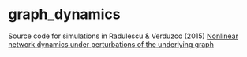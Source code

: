 # graph_dynamics

Source code for simulations in
Radulescu & Verduzco (2015) [Nonlinear network dynamics under perturbations of the underlying graph](https://aip.scitation.org/doi/10.1063/1.4906213)
